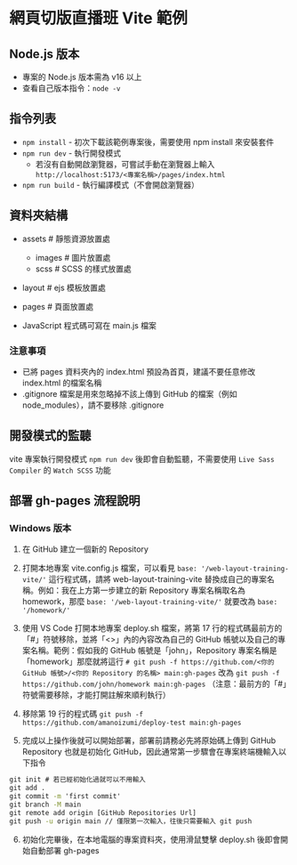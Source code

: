 # 網頁切版直播班 Vite 範例

## Node.js 版本
  - 專案的 Node.js 版本需為 v16 以上
  - 查看自己版本指令：`node -v`


## 指令列表
- `npm install` - 初次下載該範例專案後，需要使用 npm install 來安裝套件
- `npm run dev` - 執行開發模式
  - 若沒有自動開啟瀏覽器，可嘗試手動在瀏覽器上輸入
    `http://localhost:5173/<專案名稱>/pages/index.html`
- `npm run build` - 執行編譯模式（不會開啟瀏覽器）


## 資料夾結構
  - assets # 靜態資源放置處
    - images # 圖片放置處
    - scss # SCSS 的樣式放置處

  - layout # ejs 模板放置處
  - pages # 頁面放置處

- JavaScript 程式碼可寫在 main.js 檔案

### 注意事項
- 已將 pages 資料夾內的 index.html 預設為首頁，建議不要任意修改 index.html 的檔案名稱
- .gitignore 檔案是用來忽略掉不該上傳到 GitHub 的檔案（例如 node_modules），請不要移除 .gitignore

## 開發模式的監聽
vite 專案執行開發模式 `npm run dev` 後即會自動監聽，不需要使用 `Live Sass Compiler` 的 `Watch SCSS` 功能


## 部署 gh-pages 流程說明
### Windows 版本
1. 在 GitHub 建立一個新的 Repository

2. 打開本地專案 vite.config.js 檔案，可以看見 `base: '/web-layout-training-vite/'` 這行程式碼，請將 web-layout-training-vite 替換成自己的專案名稱。例如：我在上方第一步建立的新 Repository 專案名稱取名為 homework，那麼 `base: '/web-layout-training-vite/'` 就要改為 `base: '/homework/'`

3. 使用 VS Code 打開本地專案 deploy.sh 檔案，將第 17 行的程式碼最前方的「#」符號移除，並將「<>」內的內容改為自己的 GitHub  帳號以及自己的專案名稱。範例：假如我的 GitHub 帳號是「john」，Repository 專案名稱是 「homework」那麼就將這行
`# git push -f https://github.com/<你的 GitHub 帳號>/<你的 Repository 的名稱> main:gh-pages`
改為
`git push -f https://github.com/john/homework main:gh-pages`
（注意：最前方的「#」符號需要移除，才能打開註解來順利執行）

4. 移除第 19 行的程式碼
 `git push -f https://github.com/amanoizumi/deploy-test main:gh-pages`


5. 完成以上操作後就可以開始部署，部署前請務必先將原始碼上傳到 GitHub Repository 也就是初始化 GitHub，因此通常第一步驟會在專案終端機輸入以下指令
```cmd
git init # 若已經初始化過就可以不用輸入
git add .
git commit -m 'first commit'
git branch -M main
git remote add origin [GitHub Repositories Url]
git push -u origin main // 僅限第一次輸入，往後只需要輸入 git push
```

6. 初始化完畢後，在本地電腦的專案資料夾，使用滑鼠雙擊 deploy.sh 後即會開始自動部署 gh-pages
